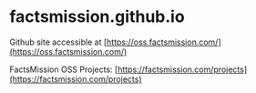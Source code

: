 # factsmission.github.io

Github site accessible at [https://oss.factsmission.com/](https://oss.factsmission.com/)

FactsMission OSS Projects: [https://factsmission.com/projects](https://factsmission.com/projects)
